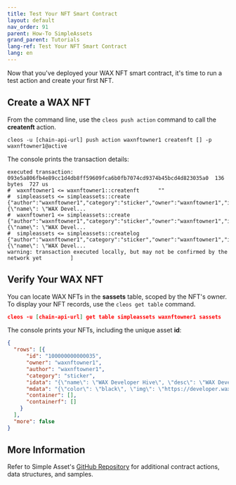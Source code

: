 ```yaml
---
title: Test Your NFT Smart Contract 
layout: default
nav_order: 91
parent: How-To SimpleAssets
grand_parent: Tutorials
lang-ref: Test Your NFT Smart Contract 
lang: en
---
```


Now that you've deployed your WAX NFT smart contract, it's time to run a test action and create your first NFT.

## Create a WAX NFT

From the command line, use the `cleos push action` command to call the **createnft** action.

```shell
cleos -u [chain-api-url] push action waxnftowner1 createnft [] -p waxnftowner1@active
```

The console prints the transaction details:

```shell
executed transaction: 093e5a806fb4e89cc1d4db8ff59609fca6b0fb7074cd9374b45bcd4d823035a0  136 bytes  727 us
#  waxnftowner1 <= waxnftowner1::createnft      ""
#  simpleassets <= simpleassets::create         {"author":"waxnftowner1","category":"sticker","owner":"waxnftowner1","idata":"{\"name\": \"WAX Devel...
#  waxnftowner1 <= simpleassets::create         {"author":"waxnftowner1","category":"sticker","owner":"waxnftowner1","idata":"{\"name\": \"WAX Devel...
#  simpleassets <= simpleassets::createlog      {"author":"waxnftowner1","category":"sticker","owner":"waxnftowner1","idata":"{\"name\": \"WAX Devel...
warning: transaction executed locally, but may not be confirmed by the network yet         ]
```

## Verify Your WAX NFT

You can locate WAX NFTs in the **sassets** table, scoped by the NFT's owner. To display your NFT records, use the `cleos get table` command.

```json
cleos -u [chain-api-url] get table simpleassets waxnftowner1 sassets  
```

The console prints your NFTs, including the unique asset **id**:

```json
{
  "rows": [{
      "id": "100000000000035",
      "owner": "waxnftowner1",
      "author": "waxnftowner1",
      "category": "sticker",
      "idata": "{\"name\": \"WAX Developer Hive\", \"desc\": \"WAX Developer Hive Sticker\" }",
      "mdata": "{\"color\": \"black\", \"img\": \"https://developer.wax.io/img/wax_sticker.png\" }",
      "container": [],
      "containerf": []
    }
  ],
  "more": false
}     
```

## More Information

Refer to Simple Asset's <a href="https://github.com/CryptoLions/SimpleAssets" target="_blank">GitHub Repository</a> for additional contract actions, data structures, and samples. 



